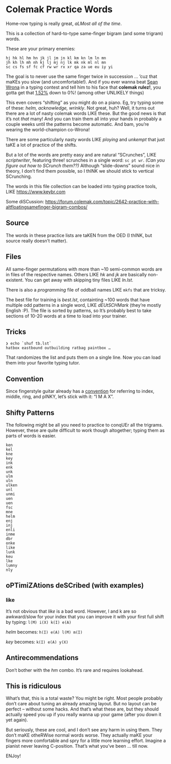 # Colemak Practice Words

Home-row typing is really great, _aLMost all of the time_.

This is a collection of hard-to-type same-finger bigram (and some
trigram) words.

These are your primary enemies:

	hj hk hl hm hn jk jl jm jn kl km kn lm ln mn
	jh kh lh mh nh kj lj mj nj lk mk nk ml nl mn
	sc cs fs sf fc cf rw wr rx xr qa za ue eu iy yi

The goal is to never use the same finger twice in succession … ’cuz
that maKEs you slow (and uncomfortable!). And if you ever wanna beat
[Sean Wrona](https://forum.colemak.com/topic/1309-typing-tips-from-the-fastest-typist-sean-wrona/)
in a typing contest and tell him to his face that **colemak rulez!**,
you gotta get that
[1.52%](https://colemakmods.github.io/mod-dh/compare.html#compare-results)
down to 0%! (among other UNLIKELY things)

This even covers “shifting” as you might do on a piano. Eg, try typing
some of these: _helm, acknowledge, wrinkly_. Not great, huh?
Well, it turns out there are a lot of nasty colemak words LIKE these.
But the good news is that it’s not _that_ many! And you can train them
all into your hands in probably a couple weeks until the patterns
become automatic. And bam, you’re wearing the world-champion co-Wrona!

There are some particularly nasty words LIKE _ploying_ and _unkempt_
that just taKE a lot of practice of the shifts.

But a lot of the words are pretty easy and are natural “SCrunches”,
LIKE _scriptwriter_, featuring three! scrunches in a single word: `sc
pt wr`. _(Can you figure out how to SCrunch them??)_ Although
“slide-downs” sound nice in theory, I don’t find them possible, so I
thINK we should stick to vertical SCrunching.

The words in this file collection can be loaded into typing practice
tools, LIKE https://www.keybr.com

Some diSCussion:
https://forum.colemak.com/topic/2642-practice-with-altfloatingsamefinger-bigram-combos/

## Source

The words in these practice lists are taKEN from the OED (I thINK, but
source really doesn’t matter).

## Files

All same-finger permutations with more than ~10 semi-common words are
in files of the respective names. Others LIKE _hk_ and _jk_ are
basically non-existent. You can get away with skipping tiny files LIKE
_ln.lst_.

There is also a *programming* file of oddball names LIKE `mkfs` that
are tricksy.

The best file for training is _best.lst_, containting ~100 words that
have multiple odd patterns in a single word, LIKE _dEUtSCHMark_
(they’re mostly English :P). The file is sorted by patterns, so It’s
probably best to take sections of 10-20 words at a time to load into
your trainer.

## Tricks

``` shell
❯ echo `shuf tb.lst`
hatbox eastbound outbuilding ratbag paintbox …
```

That randomizes the list and puts them on a single line. Now you can
load them into your favorite typing tutor.

## Convention

Since fingerstyle guitar already has a
[convention](https://en.wikipedia.org/wiki/Fingerstyle_guitar#Notation)
for referring to index, middle, ring, and pINKY, let’s stick with it: “I M
A X”.

## Shifty Patterns

The following might be all you need to practice to conqUEr all the
trigrams. However, these are quite difficult to work though
altogether; typing them as parts of words is easier.

``` text
ken
kel
kne
key
ink
enk
unk
ulm
uln
ulken
unl
unmi
uen
uen
fsc
mne
helm
enj
inj
enli
inme
dbr
onke
like
lunk
keu
lke
lumny
nly
```

## oPTimiZAtions deSCribed (with examples)

### like

It’s not obvious that _like_ is a bad word. However, l and k are so
awkward/slow for your index that you can improve it with your first
full shift by typing: `l(M) i(X) k(I) e(A)`

_helm_ becomes: `h(I) e(A) l(M) m(I)`

_key_ becomes: `k(I) e(A) y(X)`

## Antirecommendations

Don’t bother with the _hm_ combo. It’s rare and requires lookahead.

## This is ridiculous

What’s that, this is a total waste? You might be right. Most people
probably don’t care about tuning an already amazing layout. But no
layout can be perfect – without some hacks. And that’s what these are,
but they should actually speed you up if you really wanna up your game
(after you down it yet again).

But seriously, these are cool, and I don’t see any harm in using them.
They don’t maKE otheRWise normal words worse. They actually maKE your
fingers more comfortable and spry for a little more learning effort.
Imagine a pianist never leaving C-position. That’s what you’ve been …
till now.

ENJoy!
